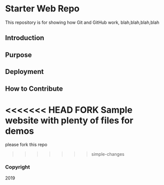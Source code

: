 # Starter Web Repo

This repository is for showing how Git and GitHub work, blah,blah,blah,blah

## Introduction

## Purpose

## Deployment

## How to Contribute
<<<<<<< HEAD
FORK
Sample website with plenty of files for demos
=======
please fork this repo
>>>>>>> simple-changes

### Copyright
2019
